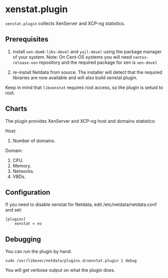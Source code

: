 <!--
title: "xenstat.plugin"
custom_edit_url: "https://github.com/netdata/netdata/edit/master/collectors/xenstat.plugin/README.md"
sidebar_label: "xenstat.plugin"
learn_status: "Published"
learn_topic_type: "References"
learn_rel_path: "Virtualized environments/Virtualize hosts"
-->

# xenstat.plugin

`xenstat.plugin` collects XenServer and XCP-ng statistics.

## Prerequisites

1.  install `xen-dom0-libs-devel` and `yajl-devel` using the package manager of your system.
    Note: On Cent-OS systems you will need `centos-release-xen` repository and the required package for xen is `xen-devel`

2.  re-install Netdata from source. The installer will detect that the required libraries are now available and will also build xenstat.plugin.

Keep in mind that `libxenstat` requires root access, so the plugin is setuid to root.

## Charts

The plugin provides XenServer and XCP-ng host and domains statistics:

Host:

1.  Number of domains.

Domain:

1.  CPU.
2.  Memory.
3.  Networks.
4.  VBDs.

## Configuration

If you need to disable xenstat for Netdata, edit /etc/netdata/netdata.conf and set:

```
[plugins]
    xenstat = no
```

## Debugging

You can run the plugin by hand:

```
sudo /usr/libexec/netdata/plugins.d/xenstat.plugin 1 debug
```

You will get verbose output on what the plugin does.


